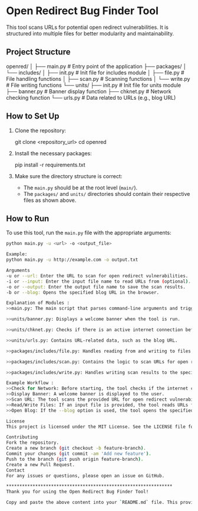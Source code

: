 # Open Redirect Bug Finder Tool

This tool scans URLs for potential open redirect vulnerabilities. It is structured into multiple files for better modularity and maintainability.

## Project Structure

openred/
│
├── main.py # Entry point of the application
├── packages/
│ └── includes/
│ ├── init.py # Init file for includes module
│ ├── file.py # File handling functions
│ ├── scan.py # Scanning functions
│ └── write.py # File writing functions
└── units/
├── init.py # Init file for units module
├── banner.py # Banner display function
├── chknet.py # Network checking function
└── urls.py # Data related to URLs (e.g., blog URL)

## How to Set Up

1. Clone the repository:
   
    git clone <repository_url>
    cd openred
 

2. Install the necessary packages:
   
    pip install -r requirements.txt


3. Make sure the directory structure is correct:
    - The `main.py` should be at the root level (`main/`).
    - The `packages/` and `units/` directories should contain their respective files as shown above.

## How to Run

To use this tool, run the `main.py` file with the appropriate arguments:

```bash
python main.py -u <url> -o <output_file>

Example:
python main.py -u http://example.com -o output.txt

Arguments
-u or --url: Enter the URL to scan for open redirect vulnerabilities.
-i or --input: Enter the input file name to read URLs from (optional).
-o or --output: Enter the output file name to save the scan results.
-b or --blog: Opens the specified blog URL in the browser.

Explanation of Modules :
>>main.py: The main script that parses command-line arguments and triggers the relevant functions.

>>units/banner.py: Displays a welcome banner when the tool is run.

>>units/chknet.py: Checks if there is an active internet connection before proceeding with scans.

>>units/urls.py: Contains URL-related data, such as the blog URL.

>>packages/includes/file.py: Handles reading from and writing to files.

>>packages/includes/scan.py: Contains the logic to scan URLs for open redirect vulnerabilities.

>>packages/includes/write.py: Handles writing scan results to the specified output file.

Example Workflow :
>>Check for Network: Before starting, the tool checks if the internet connection is available.
>>Display Banner: A welcome banner is displayed to the user.
>>Scan URL: The tool scans the provided URL for open redirect vulnerabilities.
>>Read/Write Files: If an input file is provided, the tool reads URLs from it. Results are written to the specified output file.
>>Open Blog: If the --blog option is used, the tool opens the specified blog URL in the browser.

License
This project is licensed under the MIT License. See the LICENSE file for details.

Contributing
Fork the repository.
Create a new branch (git checkout -b feature-branch).
Commit your changes (git commit -am 'Add new feature').
Push to the branch (git push origin feature-branch).
Create a new Pull Request.
Contact
For any issues or questions, please open an issue on GitHub.

***************************************************************
Thank you for using the Open Redirect Bug Finder Tool!

Copy and paste the above content into your `README.md` file. This provides a comprehensive guide to your project, including its structure, setup, and usage.
